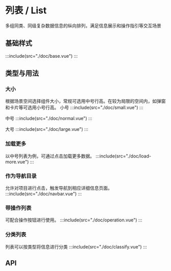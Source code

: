 <style>
.mtd-list {
  text-align: left;
}
.demo-content {
  display: flex;
}
.demo-content-avatar {
  width: 30px;
  height: 30px;
  border-radius: 50%;
}
.demo-more {
    text-align: center;
    margin: 9px 0;
    cursor: pointer;
    color: #4E73FF;
}
.demo-content-title {
  font-weight:500;
  color: #464646;
}
.demo-content-description {
  font-size: 12px;
  color: #ADADAD;
}
.demo-content-main {
  flex: 1 0;
  margin-left: 16px;
}
.demo-extra {
  font-size: 12px;
  color: #ADADAD;
}
.demo-small {
  font-size: 12px;
}
.demo-normal {
  font-size: 14px;
}
.demo-large {
  font-size: 16px;
}
.demo-editable {
  color: #4E73FF;
  cursor: pointer;
}
</style>
# 列表 / List
多组同类、同级复杂数据信息的纵向排列，满足信息展示和操作指引等交互场景

## 基础样式
:::include(src="./doc/base.vue")
:::

## 类型与用法
### 大小 <design-tag></design-tag>
根据场景空间选择组件大小，常规可选用中号行高。在较为局限的空间内，如弹窗和卡片等可选用小号行高。
小号
:::include(src="./doc/small.vue")
:::

中号
:::include(src="./doc/normal.vue")
:::

大号
:::include(src="./doc/large.vue")
:::

### 加载更多
以中号列表为例，可通过点击加载更多数据。
:::include(src="./doc/load-more.vue")
:::

### 作为导航目录
允许对项目进行点击，触发导航到相应详细信息页面。
:::include(src="./doc/navbar.vue")
:::

### 带操作列表
可配合操作按钮进行使用。
:::include(src="./doc/operation.vue")
:::

### 分类列表
列表可以按类型将信息进行分类
:::include(src="./doc/classify.vue")
:::

## API
<api-doc name="List" :doc="require('./api.json')"></api-doc>
<api-doc name="ListItem" :doc="require('./../list-item/api.json')"></api-doc>
<api-doc name="ListItemGroup" :doc="require('./../list-item-group/api.json')"></api-doc>
